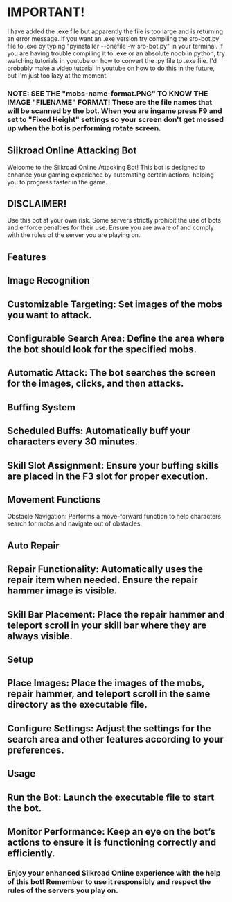 # IMPORTANT!

I have added the .exe file but apparently the file is too large and is returning an error message. If you want an .exe version try compiling the sro-bot.py file to .exe by typing "pyinstaller --onefile -w sro-bot.py" in your terminal. If you are having trouble compiling it to .exe or an absolute noob in python, try watching tutorials in youtube on how to convert the .py file to .exe file. I'd probably make a video tutorial in youtube on how to do this in the future, but I'm just too lazy at the moment.

### NOTE: SEE THE "mobs-name-format.PNG" TO KNOW THE IMAGE "FILENAME" FORMAT! These are the file names that will be scanned by the bot. When you are ingame press F9 and set to "Fixed Height" settings so your screen don't get messed up when the bot is performing rotate screen.


## Silkroad Online Attacking Bot

Welcome to the Silkroad Online Attacking Bot! This bot is designed to enhance your gaming experience by automating certain actions, helping you to progress faster in the game.

## DISCLAIMER!

Use this bot at your own risk. Some servers strictly prohibit the use of bots and enforce penalties for their use. Ensure you are aware of and comply with the rules of the server you are playing on.

## Features

## Image Recognition

## Customizable Targeting: Set images of the mobs you want to attack.

## Configurable Search Area: Define the area where the bot should look for the specified mobs.

## Automatic Attack: The bot searches the screen for the images, clicks, and then attacks.


## Buffing System

## Scheduled Buffs: Automatically buff your characters every 30 minutes.

## Skill Slot Assignment: Ensure your buffing skills are placed in the F3 slot for proper execution.


## Movement Functions

Obstacle Navigation: Performs a move-forward function to help characters search for mobs and navigate out of obstacles.

## Auto Repair
## Repair Functionality: Automatically uses the repair item when needed. Ensure the repair hammer image is visible.

## Skill Bar Placement: Place the repair hammer and teleport scroll in your skill bar where they are always visible.

## Setup
## Place Images: Place the images of the mobs, repair hammer, and teleport scroll in the same directory as the executable file.

## Configure Settings: Adjust the settings for the search area and other features according to your preferences.

## Usage
## Run the Bot:</b> Launch the executable file to start the bot.

 ## Monitor Performance: Keep an eye on the bot’s actions to ensure it is functioning correctly and efficiently.

### Enjoy your enhanced Silkroad Online experience with the help of this bot! Remember to use it responsibly and respect the rules of the servers you play on.

